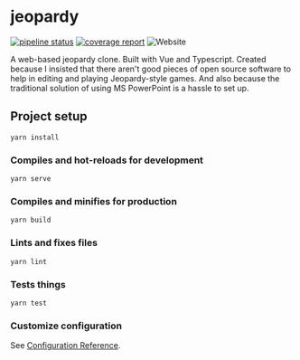 # jeopardy

[![pipeline status](https://gitlab.com/chucksys/jeopardy-vue/badges/master/pipeline.svg)](https://gitlab.com/chucksys/jeopardy-vue/-/commits/master)
[![coverage report](https://gitlab.com/chucksys/jeopardy-vue/badges/master/coverage.svg)](https://gitlab.com/chucksys/jeopardy-vue/-/commits/master)
![Website](https://img.shields.io/website?url=https%3A%2F%2Fjeopardy.cheuksblog.ca)

A web-based jeopardy clone. Built with Vue and Typescript. Created because I
insisted that there aren't good pieces of open source software to help in
editing and playing Jeopardy-style games. And also because the traditional
solution of using MS PowerPoint is a hassle to set up.

## Project setup
```
yarn install
```

### Compiles and hot-reloads for development
```
yarn serve
```

### Compiles and minifies for production
```
yarn build
```

### Lints and fixes files
```
yarn lint
```

### Tests things
```
yarn test
```

### Customize configuration
See [Configuration Reference](https://cli.vuejs.org/config/).
